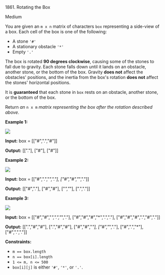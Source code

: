 1861\. Rotating the Box

Medium

You are given an `m x n` matrix of characters `box` representing a side-view of a box. Each cell of the box is one of the following:

*   A stone `'#'`
*   A stationary obstacle `'*'`
*   Empty `'.'`

The box is rotated **90 degrees clockwise**, causing some of the stones to fall due to gravity. Each stone falls down until it lands on an obstacle, another stone, or the bottom of the box. Gravity **does not** affect the obstacles' positions, and the inertia from the box's rotation **does not** affect the stones' horizontal positions.

It is **guaranteed** that each stone in `box` rests on an obstacle, another stone, or the bottom of the box.

Return _an_ `n x m` _matrix representing the box after the rotation described above_.

**Example 1:**

![](https://assets.leetcode.com/uploads/2021/04/08/rotatingtheboxleetcodewithstones.png)

**Input:** box = [["#",".","#"]]

**Output:** [["."], 
             ["#"], 
             ["#"]]

**Example 2:**

![](https://assets.leetcode.com/uploads/2021/04/08/rotatingtheboxleetcode2withstones.png)

**Input:** box = [["#",".","*","."], 
                  ["#","#","*","."]]

**Output:** [["#","."], 
             ["#","#"], 
             ["*","*"], 
             [".","."]]

**Example 3:**

![](https://assets.leetcode.com/uploads/2021/04/08/rotatingtheboxleetcode3withstone.png)

**Input:** box = [["#","#","*",".","*","."], 
                  ["#","#","#","*",".","."], 
                  ["#","#","#",".","#","."]]

**Output:** [[".","#","#"], 
             [".","#","#"], 
             ["#","#","*"], 
             ["#","*","."], 
             ["#",".","*"], 
             ["#",".","."]]

**Constraints:**

*   `m == box.length`
*   `n == box[i].length`
*   `1 <= m, n <= 500`
*   `box[i][j]` is either `'#'`, `'*'`, or `'.'`.